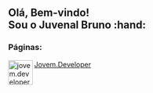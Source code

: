 <h2>Olá, Bem-vindo!</br>Sou o Juvenal Bruno :hand:</h2>
<h3>Páginas:</h3>
<a href="https://www.instagram.com/jovem.developer" >
  <img 
       align="left" 
       alt="jovem.developer" 
       width="50px" 
       src="https://images.vexels.com/media/users/3/137198/isolated/preview/07f0d7b69ef071571e4ada2f4d6a053a---cone-do-instagram-colorido-by-vexels.png"
  />
   Jovem.Developer
</a>
